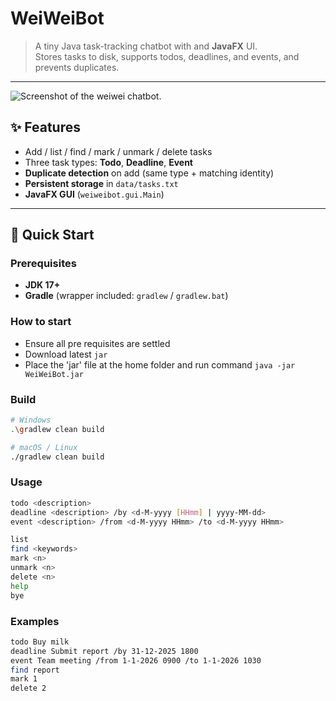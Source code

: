 # WeiWeiBot

> A tiny Java task-tracking chatbot with and **JavaFX** UI.  
> Stores tasks to disk, supports todos, deadlines, and events, and prevents duplicates.

---
![Screenshot of the weiwei chatbot.](https://swei99.github.io/ip/Ui.png)
## ✨ Features 

- Add / list / find / mark / unmark / delete tasks  
- Three task types: **Todo**, **Deadline**, **Event**  
- **Duplicate detection** on add (same type + matching identity)  
- **Persistent storage** in `data/tasks.txt`  
- **JavaFX GUI** (`weiweibot.gui.Main`)
---

## 🚀 Quick Start

### Prerequisites
- **JDK 17+**
- **Gradle** (wrapper included: `gradlew` / `gradlew.bat`)

### How to start
- Ensure all pre requisites are settled
- Download latest `jar` 
- Place the 'jar' file at the home folder and run command `java -jar WeiWeiBot.jar`

### Build
```bash
# Windows
.\gradlew clean build

# macOS / Linux
./gradlew clean build
```

### Usage
```bash
todo <description>
deadline <description> /by <d-M-yyyy [HHmm] | yyyy-MM-dd>
event <description> /from <d-M-yyyy HHmm> /to <d-M-yyyy HHmm>

list
find <keywords>
mark <n>
unmark <n>
delete <n>
help
bye
```

### Examples
```bash
todo Buy milk
deadline Submit report /by 31-12-2025 1800
event Team meeting /from 1-1-2026 0900 /to 1-1-2026 1030
find report
mark 1
delete 2
```
